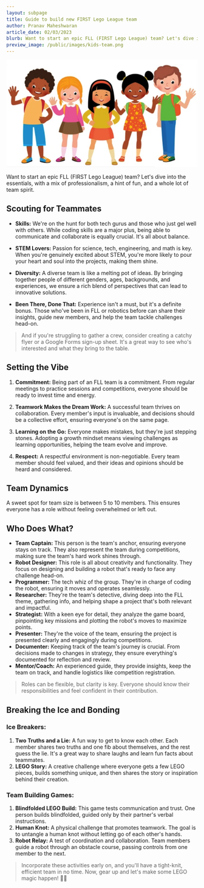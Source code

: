 ```yaml
---
layout: subpage
title: Guide to build new FIRST Lego League team
author: Pranav Maheshwaran
article_date: 02/03/2023
blurb: Want to start an epic FLL (FIRST Lego League) team? Let's dive into the essentials, with a mix of professionalism, a hint of fun, and a whole lot of team spirit.
preview_image: /public/images/kids-team.png
---
```


![](/public/images/kids-team.png "FLL Team")

Want to start an epic FLL (FIRST Lego League) team? Let's dive into the essentials, with a mix of professionalism, a hint of fun, and a whole lot of team spirit.

## Scouting for Teammates

- **Skills:** We're on the hunt for both tech gurus and those who just gel well with others. While coding skills are a major plus, being able to communicate and collaborate is equally crucial. It's all about balance.
  
- **STEM Lovers:** Passion for science, tech, engineering, and math is key. When you're genuinely excited about STEM, you're more likely to pour your heart and soul into the projects, making them shine.

- **Diversity:** A diverse team is like a melting pot of ideas. By bringing together people of different genders, ages, backgrounds, and experiences, we ensure a rich blend of perspectives that can lead to innovative solutions.

- **Been There, Done That:** Experience isn't a must, but it's a definite bonus. Those who've been in FLL or robotics before can share their insights, guide new members, and help the team tackle challenges head-on.

> And if you're struggling to gather a crew, consider creating a catchy flyer or a Google Forms sign-up sheet. It's a great way to see who's interested and what they bring to the table.

## Setting the Vibe

1. **Commitment:** Being part of an FLL team is a commitment. From regular meetings to practice sessions and competitions, everyone should be ready to invest time and energy.

2. **Teamwork Makes the Dream Work:** A successful team thrives on collaboration. Every member's input is invaluable, and decisions should be a collective effort, ensuring everyone's on the same page.

3. **Learning on the Go:** Everyone makes mistakes, but they're just stepping stones. Adopting a growth mindset means viewing challenges as learning opportunities, helping the team evolve and improve.

4. **Respect:** A respectful environment is non-negotiable. Every team member should feel valued, and their ideas and opinions should be heard and considered.

## Team Dynamics

A sweet spot for team size is between 5 to 10 members. This ensures everyone has a role without feeling overwhelmed or left out.

## Who Does What?

- **Team Captain:** This person is the team's anchor, ensuring everyone stays on track. They also represent the team during competitions, making sure the team's hard work shines through.
- **Robot Designer:** This role is all about creativity and functionality. They focus on designing and building a robot that's ready to face any challenge head-on.
- **Programmer:** The tech whiz of the group. They're in charge of coding the robot, ensuring it moves and operates seamlessly.
- **Researcher:** They're the team's detective, diving deep into the FLL theme, gathering info, and helping shape a project that's both relevant and impactful.
- **Strategist:** With a keen eye for detail, they analyze the game board, pinpointing key missions and plotting the robot's moves to maximize points.
- **Presenter:** They're the voice of the team, ensuring the project is presented clearly and engagingly during competitions.
- **Documenter:** Keeping track of the team's journey is crucial. From decisions made to changes in strategy, they ensure everything's documented for reflection and review.
- **Mentor/Coach:** An experienced guide, they provide insights, keep the team on track, and handle logistics like competition registration.

> Roles can be flexible, but clarity is key. Everyone should know their responsibilities and feel confident in their contribution.

## Breaking the Ice and Bonding

### Ice Breakers:

1. **Two Truths and a Lie:** A fun way to get to know each other. Each member shares two truths and one fib about themselves, and the rest guess the lie. It's a great way to share laughs and learn fun facts about teammates.
2. **LEGO Story:** A creative challenge where everyone gets a few LEGO pieces, builds something unique, and then shares the story or inspiration behind their creation.

### Team Building Games:

1. **Blindfolded LEGO Build:** This game tests communication and trust. One person builds blindfolded, guided only by their partner's verbal instructions.
2. **Human Knot:** A physical challenge that promotes teamwork. The goal is to untangle a human knot without letting go of each other's hands.
3. **Robot Relay:** A test of coordination and collaboration. Team members guide a robot through an obstacle course, passing controls from one member to the next.

> Incorporate these activities early on, and you'll have a tight-knit, efficient team in no time. Now, gear up and let's make some LEGO magic happen! 🤖🌟

